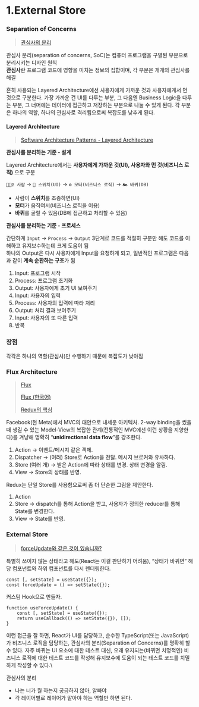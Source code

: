 # 1.External Store

### Separation of Concerns

> [관심사의 분리](https://ko.wikipedia.org/wiki/%EA%B4%80%EC%8B%AC%EC%82%AC\_%EB%B6%84%EB%A6%AC)

관심사 분리(separation of concerns, SoC)는 컴퓨터 프로그램을 구별된 부분으로 분리시키는 디자인 원칙\
**관심사**란 프로그램 코드에 영향을 미치는 정보의 집합이며, 각 부문은 개개의 관심사를 해결



흔히 사용되는 Layered Architecture에선 사용자에게 가까운 것과 사용자에게서 먼 것으로 구분한다. 가장 가까운 건 UI를 다루는 부분, 그 다음엔 Business Logic을 다루는 부분, 그 너머에는 데이터에 접근하고 저장하는 부분으로 나눌 수 있게 된다. 각 부분은 하나의 역할, 하나의 관심사로 격리됨으로써 복잡도를 낮추게 된다.

#### **Layered Architecture**

> [Software Architecture Patterns - Layered Architecture](https://www.oreilly.com/library/view/software-architecture-patterns/9781491971437/ch01.html)

**관심사를 분리하는 기준 - 설계**

Layered Architecture에서는 **사용자에게 가까운 것(UI), 사용자와 먼 것(비즈니스 로직)** 으로 구분

`🙋🏻‍♀️ 사람` → `🔘 스위치(UI)` → `⚙️ 모터(비즈니스 로직)` → `🏍 바퀴(DB)`

* 사람이 **스위치**를 조종하면(UI)
* **모터**가 움직여서(비즈니스 로직을 이용)
* **바퀴**를 굴릴 수 있음(DB에 접근하고 처리할 수 있음)



**관심사를 분리하는 기준 - 프로세스**

간단하게 `Input` → `Process` → `Output` 3단계로 코드를 적절히 구분만 해도 코드를 이해하고 유지보수하는데 크게 도움이 됨\
하나의 Output은 다시 사용자에게 Input을 요청하게 되고, 일반적인 프로그램은 다음과 같이 **계속 순환하는 구조**가 됨

1. Input: 프로그램 시작
2. Process: 프로그램 초기화
3. Output: 사용자에게 초기 UI 보여주기
4. Input: 사용자의 입력
5. Process: 사용자의 입력에 따라 처리
6. Output: 처리 결과 보여주기
7. Input: 사용자의 또 다른 입력
8. 반복

### 장점

각각은 하나의 역할(관심사)만 수행하기 때문에 복잡도가 낮아짐





### Flux Architecture

> [Flux](https://facebook.github.io/flux/docs/in-depth-overview/)
>
> [Flux (한국어)](https://haruair.github.io/flux/docs/overview.html)
>
> [Redux의 핵심](https://ko.redux.js.org/tutorials/essentials/part-1-overview-concepts)

Facebook(현 Meta)에서 MVC의 대안으로 내세운 아키텍처. 2-way binding을 썼을 때 생길 수 있는 Model-View의 복잡한 관계(전통적인 MVC에선 이런 상황을 지양한다)를 겨냥해 명확히 “**unidirectional data flow**”를 강조한다.

1. Action → 이벤트/메시지 같은 객체.
2. Dispatcher → (여러) Store로 Action을 전달. 메시지 브로커와 유사하다.
3. Store (여러 개) → 받은 Action에 따라 상태를 변경. 상태 변경을 알림.
4. View → Store의 상태를 반영.

Redux는 단일 Store를 사용함으로써 좀 더 단순한 그림을 제안한다.

1. Action
2. Store → dispatch를 통해 Action을 받고, 사용자가 정의한 reducer를 통해 State를 변경한다.
3. View → State를 반영.



### External Store

> [forceUpdate와 같은 것이 있습니까?](https://ko.reactjs.org/docs/hooks-faq.html#is-there-something-like-forceupdate)

특별히 쓰이지 않는 상태라고 해도(React는 이걸 판단하기 어려움), “상태가 바뀌면” 해당 컴포넌트와 하위 컴포넌트를 다시 렌더링한다.

```tsx
const [, setState] = useState({});
const forceUpdate = () => setState({});
```

커스텀 Hook으로 만들자.

```tsx
function useForceUpdate() {
	const [, setState] = useState({});
	return useCallback(() => setState({}), []);
}
```

이런 접근을 잘 하면, React가 UI를 담당하고, 순수한 TypeScript(또는 JavaScript)가 비즈니스 로직을 담당하는, 관심사의 분리(Separation of Concerns)를 명확히 할 수 있다. 자주 바뀌는 UI 요소에 대한 테스트 대신, 오래 유지되는(바뀌면 치명적인) 비즈니스 로직에 대한 테스트 코드를 작성해 유지보수에 도움이 되는 테스트 코드를 치밀하게 작성할 수 있다.\


관심사의 분리

* 나는 너가 뭘 하는지 궁금하지 않아, 알빠야
* 각 레이어별로 레이어가 맡아야 하는 역할만 하면 된다.
